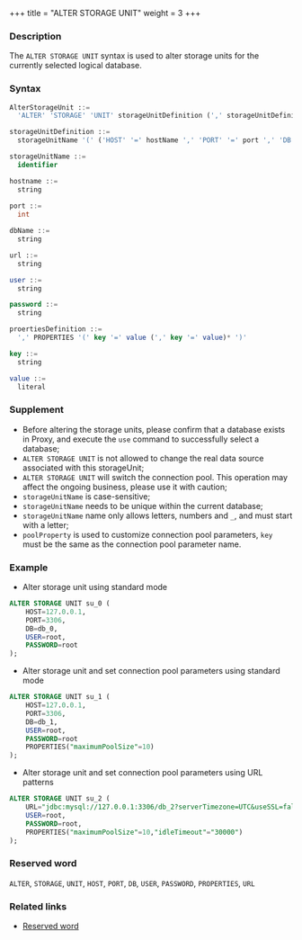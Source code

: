 +++
title = "ALTER STORAGE UNIT"
weight = 3
+++

### Description

The `ALTER STORAGE UNIT` syntax is used to alter storage units for the currently selected logical database.

### Syntax

```sql
AlterStorageUnit ::=
  'ALTER' 'STORAGE' 'UNIT' storageUnitDefinition (',' storageUnitDefinition)*

storageUnitDefinition ::=
  storageUnitName '(' ('HOST' '=' hostName ',' 'PORT' '=' port ',' 'DB' '=' dbName | 'URL' '=' url) ',' 'USER' '=' user (',' 'PASSWORD' '=' password)? (proertiesDefinition)?')'

storageUnitName ::=
  identifier

hostname ::=
  string
    
port ::=
  int

dbName ::=
  string

url ::=
  string

user ::=
  string

password ::=
  string

proertiesDefinition ::=
  ',' PROPERTIES '(' key '=' value (',' key '=' value)* ')'

key ::=
  string

value ::=
  literal
```

### Supplement

- Before altering the storage units, please confirm that a database exists in Proxy, and execute the `use` command to
  successfully select a database;
- `ALTER STORAGE UNIT` is not allowed to change the real data source associated with this storageUnit;
- `ALTER STORAGE UNIT` will switch the connection pool. This operation may affect the ongoing business, please use it with
  caution;
- `storageUnitName` is case-sensitive;
- `storageUnitName` needs to be unique within the current database;
- `storageUnitName` name only allows letters, numbers and `_`, and must start with a letter;
- `poolProperty` is used to customize connection pool parameters, `key` must be the same as the connection pool
  parameter name.

### Example

- Alter storage unit using standard mode

```sql
ALTER STORAGE UNIT su_0 (
    HOST=127.0.0.1,
    PORT=3306,
    DB=db_0,
    USER=root,
    PASSWORD=root
);
```

- Alter storage unit and set connection pool parameters using standard mode

```sql
ALTER STORAGE UNIT su_1 (
    HOST=127.0.0.1,
    PORT=3306,
    DB=db_1,
    USER=root,
    PASSWORD=root
    PROPERTIES("maximumPoolSize"=10)
);
```

- Alter storage unit and set connection pool parameters using URL patterns

```sql
ALTER STORAGE UNIT su_2 (
    URL="jdbc:mysql://127.0.0.1:3306/db_2?serverTimezone=UTC&useSSL=false",
    USER=root,
    PASSWORD=root,
    PROPERTIES("maximumPoolSize"=10,"idleTimeout"="30000")
);
```

### Reserved word

`ALTER`, `STORAGE`, `UNIT`, `HOST`, `PORT`, `DB`, `USER`, `PASSWORD`, `PROPERTIES`, `URL`

### Related links

- [Reserved word](/en/reference/distsql/syntax/reserved-word/)
